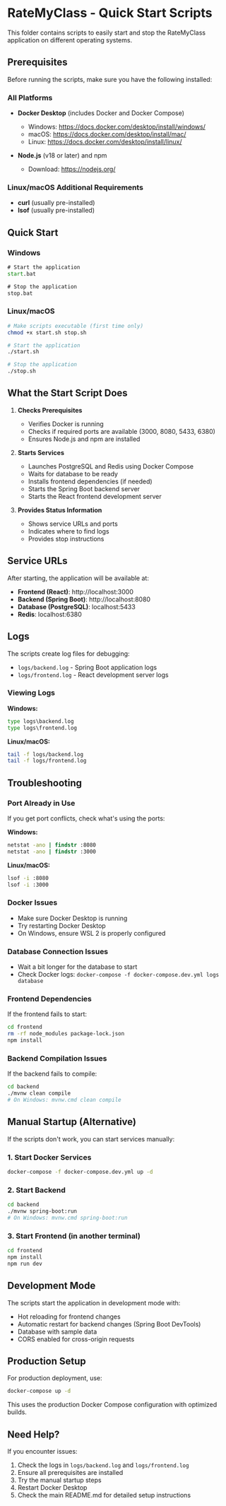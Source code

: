 # RateMyClass - Quick Start Scripts

This folder contains scripts to easily start and stop the RateMyClass application on different operating systems.

## Prerequisites

Before running the scripts, make sure you have the following installed:

### All Platforms
- **Docker Desktop** (includes Docker and Docker Compose)
  - Windows: https://docs.docker.com/desktop/install/windows/
  - macOS: https://docs.docker.com/desktop/install/mac/
  - Linux: https://docs.docker.com/desktop/install/linux/

- **Node.js** (v18 or later) and npm
  - Download: https://nodejs.org/

### Linux/macOS Additional Requirements
- **curl** (usually pre-installed)
- **lsof** (usually pre-installed)

## Quick Start

### Windows
```cmd
# Start the application
start.bat

# Stop the application
stop.bat
```

### Linux/macOS
```bash
# Make scripts executable (first time only)
chmod +x start.sh stop.sh

# Start the application
./start.sh

# Stop the application
./stop.sh
```

## What the Start Script Does

1. **Checks Prerequisites**
   - Verifies Docker is running
   - Checks if required ports are available (3000, 8080, 5433, 6380)
   - Ensures Node.js and npm are installed

2. **Starts Services**
   - Launches PostgreSQL and Redis using Docker Compose
   - Waits for database to be ready
   - Installs frontend dependencies (if needed)
   - Starts the Spring Boot backend server
   - Starts the React frontend development server

3. **Provides Status Information**
   - Shows service URLs and ports
   - Indicates where to find logs
   - Provides stop instructions

## Service URLs

After starting, the application will be available at:

- **Frontend (React)**: http://localhost:3000
- **Backend (Spring Boot)**: http://localhost:8080
- **Database (PostgreSQL)**: localhost:5433
- **Redis**: localhost:6380

## Logs

The scripts create log files for debugging:

- `logs/backend.log` - Spring Boot application logs
- `logs/frontend.log` - React development server logs

### Viewing Logs

**Windows:**
```cmd
type logs\backend.log
type logs\frontend.log
```

**Linux/macOS:**
```bash
tail -f logs/backend.log
tail -f logs/frontend.log
```

## Troubleshooting

### Port Already in Use
If you get port conflicts, check what's using the ports:

**Windows:**
```cmd
netstat -ano | findstr :8080
netstat -ano | findstr :3000
```

**Linux/macOS:**
```bash
lsof -i :8080
lsof -i :3000
```

### Docker Issues
- Make sure Docker Desktop is running
- Try restarting Docker Desktop
- On Windows, ensure WSL 2 is properly configured

### Database Connection Issues
- Wait a bit longer for the database to start
- Check Docker logs: `docker-compose -f docker-compose.dev.yml logs database`

### Frontend Dependencies
If the frontend fails to start:
```bash
cd frontend
rm -rf node_modules package-lock.json
npm install
```

### Backend Compilation Issues
If the backend fails to compile:
```bash
cd backend
./mvnw clean compile
# On Windows: mvnw.cmd clean compile
```

## Manual Startup (Alternative)

If the scripts don't work, you can start services manually:

### 1. Start Docker Services
```bash
docker-compose -f docker-compose.dev.yml up -d
```

### 2. Start Backend
```bash
cd backend
./mvnw spring-boot:run
# On Windows: mvnw.cmd spring-boot:run
```

### 3. Start Frontend (in another terminal)
```bash
cd frontend
npm install
npm run dev
```

## Development Mode

The scripts start the application in development mode with:
- Hot reloading for frontend changes
- Automatic restart for backend changes (Spring Boot DevTools)
- Database with sample data
- CORS enabled for cross-origin requests

## Production Setup

For production deployment, use:
```bash
docker-compose up -d
```

This uses the production Docker Compose configuration with optimized builds.

## Need Help?

If you encounter issues:

1. Check the logs in `logs/backend.log` and `logs/frontend.log`
2. Ensure all prerequisites are installed
3. Try the manual startup steps
4. Restart Docker Desktop
5. Check the main README.md for detailed setup instructions